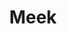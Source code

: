 ---
pid: mx167
title: Meek
location_transcription: everywhere
coordinates: "[-75.225423137878, 39.952648484183]"
zipcode: '19143'
gen_neighborhood: West Philadelphia
neighborhood: University City
outside_phl: 
age: '17'
age_range: 13-19
instagram: 
image_file_name: mx_167.jpg
proposal_transcription: Videos and photos of the rapper 'Meek' everywhere around philadelphia
  for raising awareness + the media of the city.
topic: Music
topic_summary: '0'
type: Film,Image
keywords_other: meek
credit: 
image_labels: 
twitter: 
facebook: 
permalink: "/monuments/mx167/"
layout: item-page
---